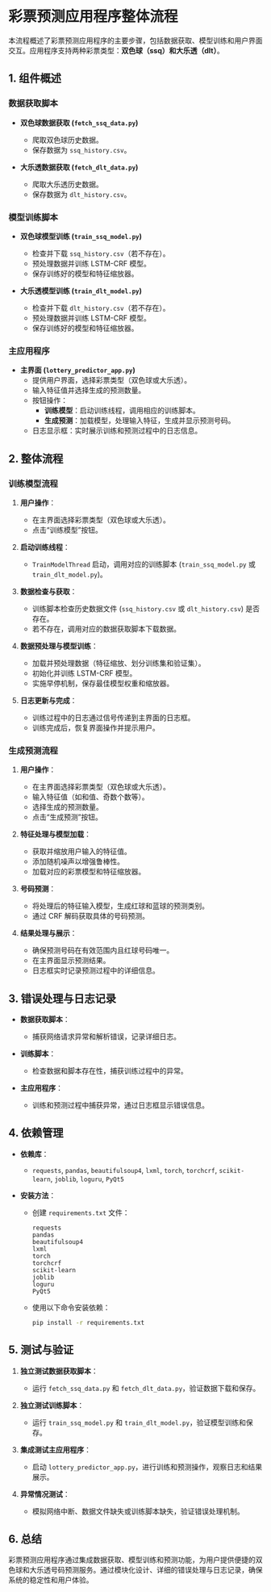 # 彩票预测应用程序整体流程

本流程概述了彩票预测应用程序的主要步骤，包括数据获取、模型训练和用户界面交互。应用程序支持两种彩票类型：**双色球（ssq）**和**大乐透（dlt）**。

## 1. 组件概述

### 数据获取脚本

- **双色球数据获取 (`fetch_ssq_data.py`)**
   - 爬取双色球历史数据。
   - 保存数据为 `ssq_history.csv`。

- **大乐透数据获取 (`fetch_dlt_data.py`)**
   - 爬取大乐透历史数据。
   - 保存数据为 `dlt_history.csv`。

### 模型训练脚本

- **双色球模型训练 (`train_ssq_model.py`)**
   - 检查并下载 `ssq_history.csv`（若不存在）。
   - 预处理数据并训练 LSTM-CRF 模型。
   - 保存训练好的模型和特征缩放器。

- **大乐透模型训练 (`train_dlt_model.py`)**
   - 检查并下载 `dlt_history.csv`（若不存在）。
   - 预处理数据并训练 LSTM-CRF 模型。
   - 保存训练好的模型和特征缩放器。

### 主应用程序

- **主界面 (`lottery_predictor_app.py`)**
   - 提供用户界面，选择彩票类型（双色球或大乐透）。
   - 输入特征值并选择生成的预测数量。
   - 按钮操作：
      - **训练模型**：启动训练线程，调用相应的训练脚本。
      - **生成预测**：加载模型，处理输入特征，生成并显示预测号码。
   - 日志显示框：实时展示训练和预测过程中的日志信息。

## 2. 整体流程

### 训练模型流程

1. **用户操作**：
   - 在主界面选择彩票类型（双色球或大乐透）。
   - 点击“训练模型”按钮。

2. **启动训练线程**：
   - `TrainModelThread` 启动，调用对应的训练脚本 (`train_ssq_model.py` 或 `train_dlt_model.py`)。

3. **数据检查与获取**：
   - 训练脚本检查历史数据文件 (`ssq_history.csv` 或 `dlt_history.csv`) 是否存在。
   - 若不存在，调用对应的数据获取脚本下载数据。

4. **数据预处理与模型训练**：
   - 加载并预处理数据（特征缩放、划分训练集和验证集）。
   - 初始化并训练 LSTM-CRF 模型。
   - 实施早停机制，保存最佳模型权重和缩放器。

5. **日志更新与完成**：
   - 训练过程中的日志通过信号传递到主界面的日志框。
   - 训练完成后，恢复界面操作并提示用户。

### 生成预测流程

1. **用户操作**：
   - 在主界面选择彩票类型（双色球或大乐透）。
   - 输入特征值（如和值、奇数个数等）。
   - 选择生成的预测数量。
   - 点击“生成预测”按钮。

2. **特征处理与模型加载**：
   - 获取并缩放用户输入的特征值。
   - 添加随机噪声以增强鲁棒性。
   - 加载对应的彩票模型和特征缩放器。

3. **号码预测**：
   - 将处理后的特征输入模型，生成红球和蓝球的预测类别。
   - 通过 CRF 解码获取具体的号码预测。

4. **结果处理与展示**：
   - 确保预测号码在有效范围内且红球号码唯一。
   - 在主界面显示预测结果。
   - 日志框实时记录预测过程中的详细信息。

## 3. 错误处理与日志记录

- **数据获取脚本**：
   - 捕获网络请求异常和解析错误，记录详细日志。

- **训练脚本**：
   - 检查数据和脚本存在性，捕获训练过程中的异常。

- **主应用程序**：
   - 训练和预测过程中捕获异常，通过日志框显示错误信息。

## 4. 依赖管理

- **依赖库**：
   - `requests`, `pandas`, `beautifulsoup4`, `lxml`, `torch`, `torchcrf`, `scikit-learn`, `joblib`, `loguru`, `PyQt5`

- **安装方法**：
   - 创建 `requirements.txt` 文件：
     ```text
     requests
     pandas
     beautifulsoup4
     lxml
     torch
     torchcrf
     scikit-learn
     joblib
     loguru
     PyQt5
     ```
   - 使用以下命令安装依赖：
     ```bash
     pip install -r requirements.txt
     ```

## 5. 测试与验证

1. **独立测试数据获取脚本**：
   - 运行 `fetch_ssq_data.py` 和 `fetch_dlt_data.py`，验证数据下载和保存。

2. **独立测试训练脚本**：
   - 运行 `train_ssq_model.py` 和 `train_dlt_model.py`，验证模型训练和保存。

3. **集成测试主应用程序**：
   - 启动 `lottery_predictor_app.py`，进行训练和预测操作，观察日志和结果展示。

4. **异常情况测试**：
   - 模拟网络中断、数据文件缺失或训练脚本缺失，验证错误处理机制。

## 6. 总结

彩票预测应用程序通过集成数据获取、模型训练和预测功能，为用户提供便捷的双色球和大乐透号码预测服务。通过模块化设计、详细的错误处理与日志记录，确保系统的稳定性和用户体验。

